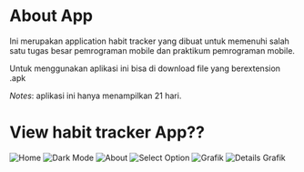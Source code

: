 # About App
Ini merupakan application habit tracker yang dibuat untuk memenuhi salah satu tugas besar pemrograman mobile dan praktikum pemrograman mobile. 

Untuk menggunakan aplikasi ini bisa di download file yang berextension .apk 

*Notes*: aplikasi ini hanya menampilkan 21 hari. 

# View habit tracker App??
![Home](/lib/assets/home-page.jpeg)
![Dark Mode](/lib/assets/dark-home-page.jpeg) 
![About](/lib/assets/about.jpeg)
![Select Option](/lib/assets/select-option.jpeg)
![Grafik](/lib/assets/grafik.jpeg)
![Details Grafik](/lib/assets/details-grafik.jpeg) 

